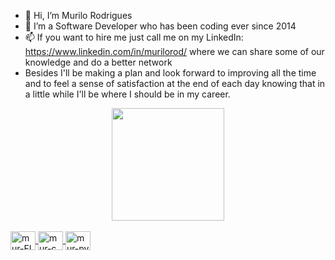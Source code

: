 - 👋 Hi, I’m Murilo Rodrigues
- 🌱 I’m a Software Developer who has been coding ever since 2014
- 📫 If you want to hire me just call me on my LinkedIn: https://www.linkedin.com/in/murilorod/ where we can share some of our knowledge and do a better network
- Besides I'll be making a plan and look forward to improving all the time and to feel a sense of satisfaction at the end of each day knowing that in a   little while I'll be where I should be in my career.

<div align="center">
  <a href="https://github.com/Murilou170">
  <img height="180em" src="https://github-readme-stats.vercel.app/api/top-langs/?username=Murilou170&layout=compact&langs_count=7&theme=dark"/>
</div>
  
<div style="display: inline_block"><br>
  <img align="center" alt="mur-FL" height="30" width="40" src="https://cdn.jsdelivr.net/gh/devicons/devicon/icons/flutter/flutter-original.svg">
  <img align="center" alt="mur-c" height="30" width="40" src="https://cdn.jsdelivr.net/gh/devicons/devicon/icons/c/c-original.svg">
  <img align="center" alt="mur-py" height="30" width="40" src="https://cdn.jsdelivr.net/gh/devicons/devicon/icons/python/python-plain.svg">
  
  
